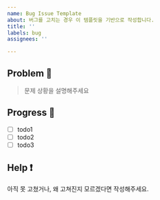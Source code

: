 ```yaml
---
name: Bug Issue Template
about: 버그를 고치는 경우 이 템플릿을 기반으로 작성합니다.
title: ''
labels: bug
assignees: ''

---
```


## Problem 🐞

>문제 상황을 설명해주세요

## Progress 🐢

- [ ] todo1
- [ ] todo2
- [ ] todo3

## Help ❗️

아직 못 고쳤거나, 왜 고쳐진지 모르겠다면 작성해주세요.
